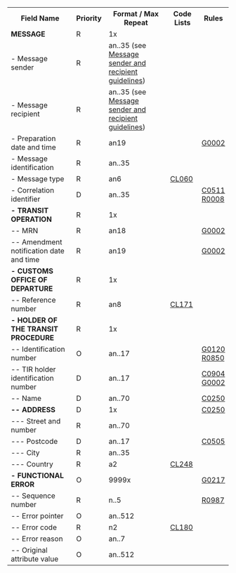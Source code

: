 <table cellspacing="0">
<tr>
<th>
   Field Name
  </th>
<th>
   Priority
  </th>
<th>
   Format / Max Repeat
  </th>
<th>
   Code Lists
  </th>
<th>
   Rules
  </th>
</tr>
<tr>
    <td><strong>MESSAGE</strong></td>
    <td>R</td>
    <td>1x</td>
    <td>&nbsp;</td>
    <td>&nbsp;</td>
</tr><tr>
    <td>- Message sender</td>
    <td>R</td>
    <td>an..35 (see <a href="../#message-sender-and-recipient-guidelines">Message sender and recipient guidelines</a>)</td>
    <td>&nbsp;</td>
    <td>&nbsp;</td>
</tr><tr>
    <td>- Message recipient</td>
    <td>R</td>
    <td>an..35 (see <a href="../#message-sender-and-recipient-guidelines">Message sender and recipient guidelines</a>)</td>
    <td>&nbsp;</td>
    <td>&nbsp;</td>
</tr><tr>
    <td>- Preparation date and time</td>
    <td>R</td>
    <td>an19</td>
    <td>&nbsp;</td>
    <td><a href="rules-g.html">G0002</a></td>
</tr><tr>
    <td>- Message identification</td>
    <td>R</td>
    <td>an..35</td>
    <td>&nbsp;</td>
    <td>&nbsp;</td>
</tr><tr>
    <td>- Message type</td>
    <td>R</td>
    <td>an6</td>
    <td><a href="https://ec.europa.eu/taxation_customs/dds2/rd/compressed_file/data_download/RD_NCTS-P5_MessageTypes.zip">CL060</a></td>
    <td>&nbsp;</td>
</tr><tr>
    <td>- Correlation identifier</td>
    <td>D</td>
    <td>an..35</td>
    <td>&nbsp;</td>
    <td><a href="rules-c.html">C0511</a><br /><a href="rules-r.html">R0008</a></td>
</tr><tr>
    <td><strong>- TRANSIT OPERATION</strong></td>
    <td>R</td>
    <td>1x</td>
    <td>&nbsp;</td>
    <td>&nbsp;</td>
</tr><tr>
    <td>-- MRN</td>
    <td>R</td>
    <td>an18</td>
    <td>&nbsp;</td>
    <td><a href="rules-g.html">G0002</a></td>
</tr><tr>
    <td>-- Amendment notification date and time</td>
    <td>R</td>
    <td>an19</td>
    <td>&nbsp;</td>
    <td><a href="rules-g.html">G0002</a></td>
</tr><tr>
    <td><strong>- CUSTOMS OFFICE OF DEPARTURE</strong></td>
    <td>R</td>
    <td>1x</td>
    <td>&nbsp;</td>
    <td>&nbsp;</td>
</tr><tr>
    <td>-- Reference number</td>
    <td>R</td>
    <td>an8</td>
    <td><a href="https://ec.europa.eu/taxation_customs/dds2/rd/compressed_file/data_download/RD_NCTS-P5_CustomsOfficeDeparture.zip">CL171</a></td>
    <td>&nbsp;</td>
</tr><tr>
    <td><strong>- HOLDER OF THE TRANSIT PROCEDURE</strong></td>
    <td>R</td>
    <td>1x</td>
    <td>&nbsp;</td>
    <td>&nbsp;</td>
</tr><tr>
    <td>-- Identification number</td>
    <td>O</td>
    <td>an..17</td>
    <td>&nbsp;</td>
    <td><a href="rules-g.html">G0120</a><br /><a href="rules-r.html">R0850</a></td>
</tr><tr>
    <td>-- TIR holder identification number</td>
    <td>D</td>
    <td>an..17</td>
    <td>&nbsp;</td>
    <td><a href="rules-c.html">C0904</a><br /><a href="rules-g.html">G0002</a></td>
</tr><tr>
    <td>-- Name</td>
    <td>D</td>
    <td>an..70</td>
    <td>&nbsp;</td>
    <td><a href="rules-c.html">C0250</a></td>
</tr><tr>
    <td><strong>-- ADDRESS</strong></td>
    <td>D</td>
    <td>1x</td>
    <td>&nbsp;</td>
    <td><a href="rules-c.html">C0250</a></td>
</tr><tr>
    <td>--- Street and number</td>
    <td>R</td>
    <td>an..70</td>
    <td>&nbsp;</td>
    <td>&nbsp;</td>
</tr><tr>
    <td>--- Postcode</td>
    <td>D</td>
    <td>an..17</td>
    <td>&nbsp;</td>
    <td><a href="rules-c.html">C0505</a></td>
</tr><tr>
    <td>--- City</td>
    <td>R</td>
    <td>an..35</td>
    <td>&nbsp;</td>
    <td>&nbsp;</td>
</tr><tr>
    <td>--- Country</td>
    <td>R</td>
    <td>a2</td>
    <td><a href="https://ec.europa.eu/taxation_customs/dds2/rd/compressed_file/data_download/RD_NCTS-P5_CountryCodesForAddress.zip">CL248</a></td>
    <td>&nbsp;</td>
</tr><tr>
    <td><strong>- FUNCTIONAL ERROR</strong></td>
    <td>O</td>
    <td>9999x</td>
    <td>&nbsp;</td>
    <td><a href="rules-g.html">G0217</a></td>
</tr><tr>
    <td>-- Sequence number</td>
    <td>R</td>
    <td>n..5</td>
    <td>&nbsp;</td>
    <td><a href="rules-r.html">R0987</a></td>
</tr><tr>
    <td>-- Error pointer</td>
    <td>O</td>
    <td>an..512</td>
    <td>&nbsp;</td>
    <td>&nbsp;</td>
</tr><tr>
    <td>-- Error code</td>
    <td>R</td>
    <td>n2</td>
    <td><a href="https://ec.europa.eu/taxation_customs/dds2/rd/compressed_file/data_download/RD_NCTS-P5_FunctionalErrorCodesIeCA.zip">CL180</a></td>
    <td>&nbsp;</td>
</tr><tr>
    <td>-- Error reason</td>
    <td>O</td>
    <td>an..7</td>
    <td>&nbsp;</td>
    <td>&nbsp;</td>
</tr><tr>
    <td>-- Original attribute value</td>
    <td>O</td>
    <td>an..512</td>
    <td>&nbsp;</td>
    <td>&nbsp;</td>
</tr></table>